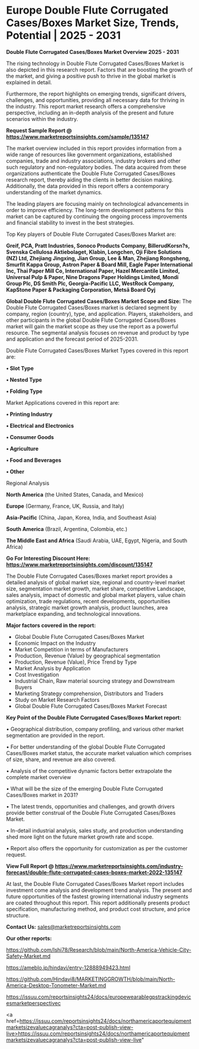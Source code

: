 # Europe Double Flute Corrugated Cases/Boxes Market Size, Trends, Potential | 2025 - 2031

<Strong> Double Flute Corrugated Cases/Boxes Market Overview 2025 - 2031</strong>

The rising technology in Double Flute Corrugated Cases/Boxes Market is also depicted in this research report. Factors that are boosting the growth of the market, and giving a positive push to thrive in the global market is explained in detail.

Furthermore, the report highlights on emerging trends, significant drivers, challenges, and opportunities, providing all necessary data for thriving in the industry. This report market research offers a comprehensive perspective, including an in-depth analysis of the present and future scenarios within the industry.

<strong>Request Sample Report @ <a href=https://www.marketreportsinsights.com/sample/135147>https://www.marketreportsinsights.com/sample/135147</a></strong>

The market overview included in this report provides information from a wide range of resources like government organizations, established companies, trade and industry associations, industry brokers and other such regulatory and non-regulatory bodies. The data acquired from these organizations authenticate the Double Flute Corrugated Cases/Boxes research report, thereby aiding the clients in better decision making. Additionally, the data provided in this report offers a contemporary understanding of the market dynamics.

The leading players are focusing mainly on technological advancements in order to improve efficiency. The long-term development patterns for this market can be captured by continuing the ongoing process improvements and financial stability to invest in the best strategies.

Top Key players of Double Flute Corrugated Cases/Boxes Market are:

<strong>Greif, PCA, Pratt Industries, Sonoco Products Company, BillerudKorsn?s, Svenska Cellulosa Aktiebolaget, Klabin, Longchen, Oji Fibre Solutions (NZ) Ltd, Zhejiang Jingxing, Jian Group, Lee & Man, Zhejiang Rongsheng, Smurfit Kappa Group, Astron Paper & Board Mill, Eagle Paper International Inc, Thai Paper Mill Co, International Paper, Hazel Mercantile Limited, Universal Pulp & Paper, Nine Dragons Paper Holdings Limited, Mondi Group Plc, DS Smith Plc, Georgia-Pacific LLC, WestRock Company, KapStone Paper & Packaging Corporation, Metsä Board Oyj</strong>

<strong><b>Global Double Flute Corrugated Cases/Boxes Market Scope and Size:</b></strong>
The Double Flute Corrugated Cases/Boxes market is declared segment by company, region (country), type, and application. Players, stakeholders, and other participants in the global Double Flute Corrugated Cases/Boxes market will gain the market scope as they use the report as a powerful resource. The segmental analysis focuses on revenue and product by type and application and the forecast period of 2025-2031.

Double Flute Corrugated Cases/Boxes Market Types covered in this report are:

<strong>• Slot Type

• Nested Type

• Folding Type</strong>

Market Applications covered in this report are:

<strong>• Printing Industry

• Electrical and Electronics

• Consumer Goods

• Agriculture

• Food and Beverages

• Other</strong> 

Regional Analysis

<strong>North America</strong> (the United States, Canada, and Mexico)

<strong>Europe</strong> (Germany, France, UK, Russia, and Italy)

<strong>Asia-Pacific</strong> (China, Japan, Korea, India, and Southeast Asia)

<strong>South America</strong> (Brazil, Argentina, Colombia, etc.)

<strong>The Middle East and Africa</strong> (Saudi Arabia, UAE, Egypt, Nigeria, and South Africa)

<strong>Go For Interesting Discount Here: <a href=https://www.marketreportsinsights.com/discount/135147>https://www.marketreportsinsights.com/discount/135147</a></strong>

The Double Flute Corrugated Cases/Boxes market report provides a detailed analysis of global market size, regional and country-level market size, segmentation market growth, market share, competitive Landscape, sales analysis, impact of domestic and global market players, value chain optimization, trade regulations, recent developments, opportunities analysis, strategic market growth analysis, product launches, area marketplace expanding, and technological innovations.

<strong><b>Major factors covered in the report:</b></strong>
<ul>
  <li>Global Double Flute Corrugated Cases/Boxes Market </li>
  <li>Economic Impact on the Industry</li>
  <li>Market Competition in terms of Manufacturers</li>
  <li>Production, Revenue (Value) by geographical segmentation</li>
  <li>Production, Revenue (Value), Price Trend by Type</li>
  <li>Market Analysis by Application</li>
  <li>Cost Investigation</li>
  <li>Industrial Chain, Raw material sourcing strategy and Downstream Buyers</li>
  <li>Marketing Strategy comprehension, Distributors and Traders</li>
  <li>Study on Market Research Factors</li>
  <li>Global Double Flute Corrugated Cases/Boxes Market Forecast</li>
</ul>

<strong><b>Key Point of the Double Flute Corrugated Cases/Boxes Market report:</b></strong>

• Geographical distribution, company profiling, and various other market segmentation are provided in the report.

• For better understanding of the global Double Flute Corrugated Cases/Boxes market status, the accurate market valuation which comprises of size, share, and revenue are also covered.

• Analysis of the competitive dynamic factors better extrapolate the complete market overview

• What will be the size of the emerging Double Flute Corrugated Cases/Boxes market in 2031?

• The latest trends, opportunities and challenges, and growth drivers provide better construal of the Double Flute Corrugated Cases/Boxes Market.

• In-detail industrial analysis, sales study, and production understanding shed more light on the future market growth rate and scope.

• Report also offers the opportunity for customization as per the customer request.

<strong><b>View Full Report @ <a href=https://www.marketreportsinsights.com/industry-forecast/double-flute-corrugated-cases-boxes-market-2022-135147>https://www.marketreportsinsights.com/industry-forecast/double-flute-corrugated-cases-boxes-market-2022-135147</a></b></strong>


At last, the Double Flute Corrugated Cases/Boxes Market report includes investment come analysis and development trend analysis. The present and future opportunities of the fastest growing international industry segments are coated throughout this report. This report additionally presents product specification, manufacturing method, and product cost structure, and price structure.

<strong>Contact Us:</strong>
sales@marketreportsinsights.com

<strong>Our other reports:</strong>

<a href=https://github.com/Ishi78/Research/blob/main/North-America-Vehicle-City-Safety-Market.md>https://github.com/Ishi78/Research/blob/main/North-America-Vehicle-City-Safety-Market.md</a>

<a href=https://ameblo.jp/hindavi/entry-12888949423.html>https://ameblo.jp/hindavi/entry-12888949423.html</a>

<a href=https://github.com/Hindavi8/MARKETINGGROWTH/blob/main/North-America-Desktop-Tonometer-Market.md>https://github.com/Hindavi8/MARKETINGGROWTH/blob/main/North-America-Desktop-Tonometer-Market.md</a>

<a href=https://issuu.com/reportsinsights24/docs/europewearablegpstrackingdevicesmarketperspectivec>https://issuu.com/reportsinsights24/docs/europewearablegpstrackingdevicesmarketperspectivec</a>

<a href=https://issuu.com/reportsinsights24/docs/northamericaportequipmentmarketsizevaluecagranalys?cta=post-publish-view-live>https://issuu.com/reportsinsights24/docs/northamericaportequipmentmarketsizevaluecagranalys?cta=post-publish-view-live</a>"
